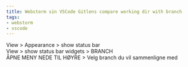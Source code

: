 ```yaml
---
title: Webstorm sin VSCode Gitlens compare working dir with branch
tags:
- webstorm
- vscode
---
```


View > Appearance > show status bar  
View > show status bar widgets > BRANCH  
ÅPNE MENY NEDE TIL HØYRE > Velg branch du vil sammenligne med
